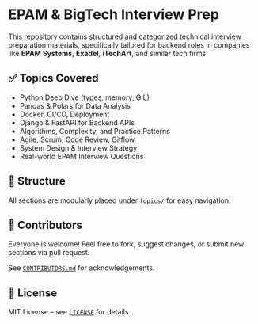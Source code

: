 # EPAM & BigTech Interview Prep

This repository contains structured and categorized technical interview preparation materials, specifically tailored for backend roles in companies like **EPAM Systems**, **Exadel**, **iTechArt**, and similar tech firms.

## ✅ Topics Covered

- Python Deep Dive (types, memory, GIL)
- Pandas & Polars for Data Analysis
- Docker, CI/CD, Deployment
- Django & FastAPI for Backend APIs
- Algorithms, Complexity, and Practice Patterns
- Agile, Scrum, Code Review, Gitflow
- System Design & Interview Strategy
- Real-world EPAM Interview Questions

## 📁 Structure

All sections are modularly placed under `topics/` for easy navigation.

## 👥 Contributors

Everyone is welcome! Feel free to fork, suggest changes, or submit new sections via pull request.

See [`CONTRIBUTORS.md`](CONTRIBUTORS.md) for acknowledgements.

## 📜 License

MIT License – see [`LICENSE`](LICENSE) for details.
